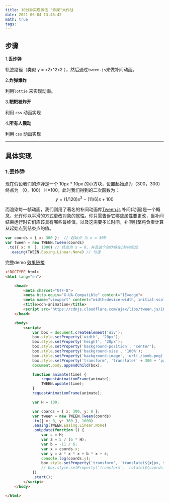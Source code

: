 ```yaml
---
title: 10分钟实现微信 "炸屎"大作战
date: 2021-06-04 13:46:42
math: true
tags:
---
```


## 步骤

1.**丢炸弹**

轨迹路径（类似 y = x2x^2x2 ），然后通过`tween.js`来做补间动画。

<!-- more -->

2.**炸弹爆炸**

利用`lottie` 来实现动画。

3.**粑粑被炸开**

利用 `css` 动画实现

4.**所有人震动**

利用 `css` 动画实现

------

## 具体实现

### 1.丢炸弹

现在假设我们的炸弹是一个 10px * 10px 的小方块，设置起始点为（300，300）终点为 （0，100） H=100，此时我们得到的二次函数为：
$$
y=(1/120)x^2-(11/6)x+100
$$

而渲染每一帧动画，我们则用了著名的补间动画库[Tween.js](http://tweenjs.github.io/tween.js) 补间(动画)是一个概念，允许你以平滑的方式更改对象的属性。你只需告诉它哪些属性要更改，当补间结束运行时它们应该具有哪些最终值，以及这需要多长时间，补间引擎将负责计算从起始点到结束点的值。

```js
var coords = { x: 300 };  // 起始点 为 x = 300
var tween = new TWEEN.Tween(coords)
 .to({ x: 0  }, 1000) // 终点为 x = 0, 并且这个动作将在1秒内完成
  .easing(TWEEN.Easing.Linear.None) // 匀速

```

完整demo   [效果链接](/demo)

```html
<!DOCTYPE html>
<html lang="en">

    <head>
        <meta charset="UTF-8">
        <meta http-equiv="X-UA-Compatible" content="IE=edge">
        <meta name="viewport" content="width=device-width, initial-scale=1.0">
        <title>cdn-animation</title>
        <script src="https://cdnjs.cloudflare.com/ajax/libs/tween.js/16.7.0/Tween.js"></script>
    </head>

    <body>
        <script>
            var box = document.createElement('div');
            box.style.setProperty('width', '20px');
            box.style.setProperty('height', '20px');
            box.style.setProperty('background-position', 'center');
            box.style.setProperty('background-size', '100%');
            box.style.setProperty('background-image', 'url(./bomb.png)');
            box.style.setProperty('transform', 'translate(' + 300 + 'px, ' + 300 + 'px)');
            document.body.appendChild(box);

            function animate(time) {
                requestAnimationFrame(animate);
                TWEEN.update(time);
            }
            requestAnimationFrame(animate);

            var H = 100;

            var coords = { x: 300, y: 0 };
            var tween = new TWEEN.Tween(coords)
            .to({ x: 0, y: 360 }, 1000)
            .easing(TWEEN.Easing.Linear.None)
            .onUpdate(function () {
                var c = H;
                var a = 5 / (6 * H);
                var b = -11 / 6;
                var x = coords.x;
                var y = a * x * x + b * x + c;
                console.log(coords.y);
                box.style.setProperty('transform', `translate(${x}px, ${y}px) rotate(${coords.y}deg)`);
                // box.style.setProperty('transform', `rotate(${coords.y}deg)`);
            })
            .start();
        </script>
    </body>

</html>
```
